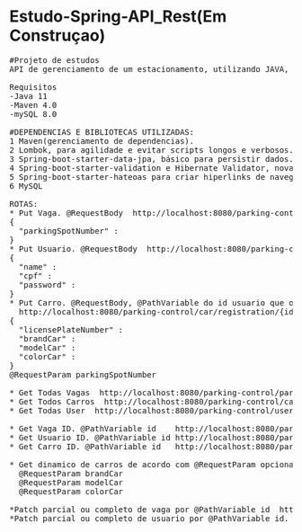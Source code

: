 # Estudo-Spring-API_Rest(Em Construçao)

<pre>
#Projeto de estudos 
API de gerenciamento de um estacionamento, utilizando JAVA, Spring e mySQL. 

Requisitos
-Java 11
-Maven 4.0
-mySQL 8.0

#DEPENDENCIAS E BIBLIOTECAS UTILIZADAS:
1 Maven(gerenciamento de dependencias).	
2 Lombok, para agilidade e evitar scripts longos e verbosos.
3 Spring-boot-starter-data-jpa, básico para persistir dados.
4 Spring-boot-starter-validation e Hibernate Validator, novamente para ganhar agilidade e codigos mais limpos, validando dados/inputs.
5 Spring-boot-starter-hateoas para criar hiperlinks de navegaçao e auxilio aos recursos da API.
6 MySQL

ROTAS:
* Put Vaga. @RequestBody  http://localhost:8080/parking-control/parking-spot/registration
{
  "parkingSpotNumber" :
}
* Put Usuario. @RequestBody  http://localhost:8080/parking-control/user/registration
{
  "name" :
  "cpf" :
  "password" :
}
* Put Carro. @RequestBody, @PathVariable do id usuario que o carro pertence e @RequestParam do numero da vaga que o carro ocupara
  http://localhost:8080/parking-control/car/registration/{id}
{
  "licensePlateNumber" :
  "brandCar" :
  "modelCar" :
  "colorCar" :
}
@RequestParam parkingSpotNumber

* Get Todas Vagas  http://localhost:8080/parking-control/parking-spot/all
* Get Todos Carros  http://localhost:8080/parking-control/car/all
* Get Todas User  http://localhost:8080/parking-control/user/all

* Get Vaga ID. @PathVariable id    http://localhost:8080/parking-control/parking-spot/{id}
* Get Usuario ID. @PathVariable id http://localhost:8080/parking-control/user/{id}
* Get Carro ID. @PathVariable id   http://localhost:8080/parking-control/car/{id}

* Get dinamico de carros de acordo com @RequestParam opcionais.  http://localhost:8080/parking-spot/?brandCar&modelCar&colorCar
  @RequestParam brandCar
  @RequestParam modelCar
  @RequestParam colorCar

*Patch parcial ou completo de vaga por @PathVariable id  http://localhost:8080/parking-control/parking-spot/patchId/{id}
*Patch parcial ou completo de usuario por @PathVariable id.  http://localhost:8080/parking-control/user/patchId/{id}


</pre>
